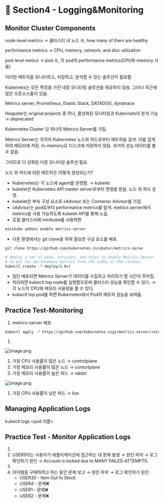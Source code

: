 # 🍨 Section4 - Logging&Monitoring

## Monitor Cluster Components


node-level metrics → 클러스터 내 노드 수, how many of them are healthy


performance metrics → CPU, memory, network, and disc utilization


pod-level  metics → pod 수, 각 pod의 performance metrics(CPU와 memory 사용)


이러한 메트릭을 모니터하고, 저장하고, 분석할 수 있는 솔루션이 필요함.


Kubernets는 모든 특징을 가진 내장 모니터링 솔루션을 제공하지 않음. 그러나 최근에 많은 오픈소스들이 있음.


Metrics server, Prometheus, Elastic Stack, DATADOG, dynatrace


Heapster는 original projects 중 하나, 활성화된 모니터링과 Kubernets의 분석 기능 → deprecated


Kubernetes Cluster 당 하나의 Metrics Server를 가짐.


Metrics Server는 각각의 Kubernetes 노드와 파드로부터 메트릭을 검색. 이를 집계하여 메모리에 저장. In-memory로 디스크에 저장하지 않음. 과거의 성능 데이터를 볼 수 없음.


그러므로 더 강화된 다른 모니터링 솔루션 필요.


노드 위 파드에 대한 메트릭은 어떻게 생성되는가?

- Kubernetes는 각 노드에 agent를 운영함. → kubelet
- kubelet은 Kubernetes API master server로부터 명령을 받음. 노드 위 파드 운영.
- kubelet은 부속 구성 요소로 cAdvisor 또는 Container Advisor를 가짐.
- cAdvisor는 pod로부터 performance metrics를 탐색. metrics server에서 metrics을 사용 가능하도록  kubelet API를 통해 노출.
- 로컬 클러스터에 minikube를 사용하면

```bash
minikube addons enable metrics-server
```

- 다른 환경에서는 git clone을 하여 필요한 구성 요소를 배포.

```bash
git clone https://github-com/kubernetes-incubator/metrics-serve

# deploy a set of pods, services, and roles to enable Metrics Server
# to pul for performance metrics from the nodes in the cluster.
kubectl create -f deploy/1.8+/
```

- 일단 배포되면 Metrics Server가 데이터를 수집하고 처리하기 할 시간이 주어짐.
- 처리되면 kubectl top node를 실행함으로써 클러스터 성능을 확인할 수 있다. → 각 노드의 CPU와 메모리 사용량을 볼 수 있다.
- kubectl top pod를 하면 Kubernetes에서 Pod의 메트릭 성능을 보여줌.

## Practice Test-Monitoring

1. metrics-server 배포

```bash
kubectl apply -f https://github.com/kubernetes-sigs/metrics-server/releases/latest/download/components.yaml
```

1. 

![image.png](https://prod-files-secure.s3.us-west-2.amazonaws.com/b2ea2032-00e9-4883-a13b-cb03cf5b2334/be867e9c-0d47-47a3-971e-146d2c8c7945/image.png?X-Amz-Algorithm=AWS4-HMAC-SHA256&X-Amz-Content-Sha256=UNSIGNED-PAYLOAD&X-Amz-Credential=ASIAZI2LB466WUENTGXU%2F20250216%2Fus-west-2%2Fs3%2Faws4_request&X-Amz-Date=20250216T082854Z&X-Amz-Expires=3600&X-Amz-Security-Token=IQoJb3JpZ2luX2VjEC4aCXVzLXdlc3QtMiJGMEQCIDyTro8AsFgLkdn4%2FF4b3Wmi%2ByHZt33hCn6bWX29kJmYAiBeK2uH2%2FpAboOQr%2FGoMsfBj7aK4qeA4viT6zVjVmXi2Cr%2FAwhXEAAaDDYzNzQyMzE4MzgwNSIMoqy2l6K1gkpMfWc%2BKtwDLbgyMR2%2FVL4EVsdYyZuP6x1iPNUGl4rWQegQ8ysKwBwERSfzy56lj%2Bls38dWUkVTJJfxiWK3CZpHj7QLSrKo5JxhkTas69rtTLIXpQIhkst1m2XHQWg1DnEK5DVJkF1oDmlvYwLvVjg6lYmD42J9%2B53ZEozFquhei%2F1LL%2FGXSo%2FHxD2T1tg7v7BAx8bT%2BHmRPG2QKkcvEfrHwZg0cb5oOGWdG%2BHT5bP3yTucGAhT4It6RklPb0LevPg6TNy1IZlsrr1i3XTeScf0OmBMP5tiTqDRgwt2VieFEJswkR1ooR6x4B%2FXy64ORED4L5nFjD8lHnngXqteycu%2FTqUpAAs826t4POkI20Vy4BPBdhRxQge%2Fa6KPf4qjlKhP7nQzmxAaegCSc0PmqrAaWO0od0azLEYyWeMu4IZ6FtRZAxpIubHW06qryKojlgYiNLNUlGVXz7WZWmzKk8LlXGYbxxMjoG5ODvdb4gTf6JOlmwMdo3OHdiaYCJ67ZHRC7SBBsjE%2FOegXqu9pZnhUMw3LHDd1031Qj5%2FiHW4TP6E%2B6IkkmLRgs64kObWPLOPO4toRtIaeMcrUgo2IJ6Nk%2BcV9w3LcsPOok%2FpTcNzAh8ekiscv6y7q2%2Bj1w0bEGfROux8wxf3FvQY6pgEQ%2Bmu88citNcHTw5aRTyGp2BCPNk69L%2B20%2FotQIvXgd2Rs2Eqc7AR%2FakU59cY3rg8BhK1mOhCUuOv4zbBCL0BZC9S67X%2BRDNmCzGDq%2F6ERjyB1UCR5u1HAPiwHIqOgqYec4%2FC7weHtzVVtOtOkoKdmMxHYyci5J%2FYWVAu4nIhmNCvIez92qgzghEN0BlZIoKTq9Va%2FsEWlUBwggBx9A4asV0tzaDBJ&X-Amz-Signature=61a3b9e5224b930a057b5579a65cf2b995493a08613303025ce3cf66f8e353bc&X-Amz-SignedHeaders=host&x-id=GetObject)

1. 가장 CPU 사용률이 많은 노드 → controlplane
2. 가장 메모리 사용률이 많은 노드 → contorlplane
3. 가장 메모리 사용률이 높은 파드 → rabbit

![image.png](https://prod-files-secure.s3.us-west-2.amazonaws.com/b2ea2032-00e9-4883-a13b-cb03cf5b2334/a5ad8203-cf78-4c06-9de1-67cb491aedc9/image.png?X-Amz-Algorithm=AWS4-HMAC-SHA256&X-Amz-Content-Sha256=UNSIGNED-PAYLOAD&X-Amz-Credential=ASIAZI2LB466WUENTGXU%2F20250216%2Fus-west-2%2Fs3%2Faws4_request&X-Amz-Date=20250216T082854Z&X-Amz-Expires=3600&X-Amz-Security-Token=IQoJb3JpZ2luX2VjEC4aCXVzLXdlc3QtMiJGMEQCIDyTro8AsFgLkdn4%2FF4b3Wmi%2ByHZt33hCn6bWX29kJmYAiBeK2uH2%2FpAboOQr%2FGoMsfBj7aK4qeA4viT6zVjVmXi2Cr%2FAwhXEAAaDDYzNzQyMzE4MzgwNSIMoqy2l6K1gkpMfWc%2BKtwDLbgyMR2%2FVL4EVsdYyZuP6x1iPNUGl4rWQegQ8ysKwBwERSfzy56lj%2Bls38dWUkVTJJfxiWK3CZpHj7QLSrKo5JxhkTas69rtTLIXpQIhkst1m2XHQWg1DnEK5DVJkF1oDmlvYwLvVjg6lYmD42J9%2B53ZEozFquhei%2F1LL%2FGXSo%2FHxD2T1tg7v7BAx8bT%2BHmRPG2QKkcvEfrHwZg0cb5oOGWdG%2BHT5bP3yTucGAhT4It6RklPb0LevPg6TNy1IZlsrr1i3XTeScf0OmBMP5tiTqDRgwt2VieFEJswkR1ooR6x4B%2FXy64ORED4L5nFjD8lHnngXqteycu%2FTqUpAAs826t4POkI20Vy4BPBdhRxQge%2Fa6KPf4qjlKhP7nQzmxAaegCSc0PmqrAaWO0od0azLEYyWeMu4IZ6FtRZAxpIubHW06qryKojlgYiNLNUlGVXz7WZWmzKk8LlXGYbxxMjoG5ODvdb4gTf6JOlmwMdo3OHdiaYCJ67ZHRC7SBBsjE%2FOegXqu9pZnhUMw3LHDd1031Qj5%2FiHW4TP6E%2B6IkkmLRgs64kObWPLOPO4toRtIaeMcrUgo2IJ6Nk%2BcV9w3LcsPOok%2FpTcNzAh8ekiscv6y7q2%2Bj1w0bEGfROux8wxf3FvQY6pgEQ%2Bmu88citNcHTw5aRTyGp2BCPNk69L%2B20%2FotQIvXgd2Rs2Eqc7AR%2FakU59cY3rg8BhK1mOhCUuOv4zbBCL0BZC9S67X%2BRDNmCzGDq%2F6ERjyB1UCR5u1HAPiwHIqOgqYec4%2FC7weHtzVVtOtOkoKdmMxHYyci5J%2FYWVAu4nIhmNCvIez92qgzghEN0BlZIoKTq9Va%2FsEWlUBwggBx9A4asV0tzaDBJ&X-Amz-Signature=540610aaec9a07611642c9408fd956d6018324ef0d8b49a3a298b922b5ac8ebd&X-Amz-SignedHeaders=host&x-id=GetObject)

1. 가장 CPU 사용률이 낮은 파드 → lion

## Managing Application Logs


kubectl logs <pod 이름>


## Practice Test - Monitor Application Logs

1. 
2. USER5라는 사용자가 애플리케이션에 접근하는 데 문제 발생 → 원인 파악 → 로그 확인하기
원인 → Account is locked due to MANY FAILED ATTEMPTS.
3. 
4. 아이템을 구매하려고 하는 동안 문제 보고 → 원인 파악 → 로그 확인하기
원인
	- USER30 - Item Out fo Stock
	- USER4 - 문제❌
	- USER1 - 문제❌
	- USER2 - 문제❌

